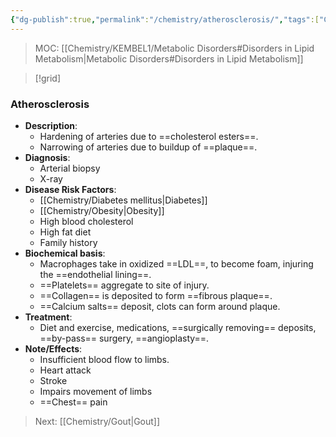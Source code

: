 ```yaml
---
{"dg-publish":true,"permalink":"/chemistry/atherosclerosis/","tags":["Chemistry/Biochemistry","Metabolic_Disorders/Lipid_metab","Disease"]}
---
```


> MOC: [[Chemistry/KEMBEL1/Metabolic Disorders#Disorders in Lipid Metabolism\|Metabolic Disorders#Disorders in Lipid Metabolism]]

>[!grid]

### Atherosclerosis
- **Description**: 
	- Hardening of arteries due to ==cholesterol esters==.
	- Narrowing of arteries due to buildup of ==plaque==.
- **Diagnosis**: 
	- Arterial biopsy
	- X-ray
- **Disease Risk Factors**: 
	- [[Chemistry/Diabetes mellitus\|Diabetes]]
	- [[Chemistry/Obesity\|Obesity]]
	- High blood cholesterol
	- High fat diet
	- Family history
- **Biochemical basis**: 
	- Macrophages take in oxidized ==LDL==, to become foam, injuring the ==endothelial lining==.
	- ==Platelets== aggregate to site of injury.
	- ==Collagen== is deposited to form ==fibrous plaque==.
	- ==Calcium salts== deposit, clots can form around plaque.
- **Treatment**:
	- Diet and exercise, medications, ==surgically removing== deposits, ==by-pass== surgery, ==angioplasty==.
- **Note/Effects**:
	- Insufficient blood flow to limbs.
	- Heart attack
	- Stroke
	- Impairs movement of limbs
	- ==Chest== pain
<!--ID: 1730318525818-->


> Next: [[Chemistry/Gout\|Gout]]